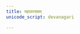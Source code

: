 ```yaml
---
title: महावात्सप्रम्
unicode_script: devanagari

---
```

<div class="js_include" includetitle="true" newlevelforh1="3" unfilled url="../somaH-pavate-mahAvAtsapram/"></div>
<div class="js_include" includetitle="true" newlevelforh1="3" unfilled url="../purojitI-vo-mahAvAtsapram/"></div> 